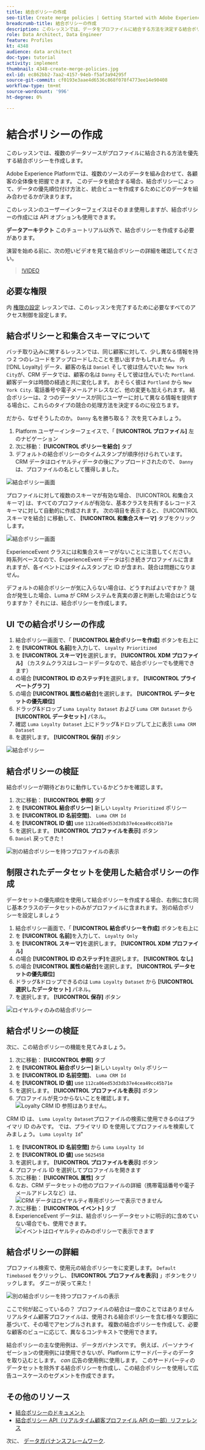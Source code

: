 ```yaml
---
title: 結合ポリシーの作成
seo-title: Create merge policies | Getting Started with Adobe Experience Platform for Data Architects and Data Engineers
breadcrumb-title: 結合ポリシーの作成
description: このレッスンでは、データをプロファイルに結合する方法を決定する結合ポリシーを作成します。
role: Data Architect, Data Engineer
feature: Profiles
kt: 4348
audience: data architect
doc-type: tutorial
activity: implement
thumbnail: 4348-create-merge-policies.jpg
exl-id: ec862bb2-7aa2-4157-94eb-f5af3a94295f
source-git-commit: cf0193e3aae4d6536c868f078f4773ee14e90408
workflow-type: tm+mt
source-wordcount: '996'
ht-degree: 0%

---
```


# 結合ポリシーの作成

<!--20 min-->

このレッスンでは、複数のデータソースがプロファイルに結合される方法を優先する結合ポリシーを作成します。

Adobe Experience Platformでは、複数のソースのデータを組み合わせて、各顧客の全体像を把握できます。 このデータを統合する場合、結合ポリシーによって、データの優先順位付け方法と、統合ビューを作成するためにどのデータを組み合わせるかが決まります。

このレッスンのユーザーインターフェイスはそのまま使用しますが、結合ポリシーの作成には API オプションも使用できます。

**データアーキテクト** このチュートリアル以外で、結合ポリシーを作成する必要があります。

演習を始める前に、次の短いビデオを見て結合ポリシーの詳細を確認してください。
>[!VIDEO](https://video.tv.adobe.com/v/330433?quality=12&learn=on)

## 必要な権限

内 [権限の設定](configure-permissions.md) レッスンでは、このレッスンを完了するために必要なすべてのアクセス制御を設定します。

<!--* Permission items **[!UICONTROL Profile Management]** > **[!UICONTROL View Merge Policies]** and **[!UICONTROL Manage Merge Policies]**
* Permission item **[!UICONTROL Profile Management]** > **[!UICONTROL View Profiles]** and **[!UICONTROL Manage Profiles]**
* Permission item **[!UICONTROL Sandboxes]** > `Luma Tutorial`
* User-role access to the `Luma Tutorial Platform` product profile
-->

## 結合ポリシーと和集合スキーマについて

バッチ取り込みに関するレッスンでは、同じ顧客に対して、少し異なる情報を持つ 2 つのレコードをアップロードしたことを思い出すかもしれません。 内 [!DNL Loyalty] データ、顧客の名は `Daniel` そして彼は住んでいた `New York City`が、CRM データでは、顧客の名は `Danny` そして彼は住んでいた `Portland`. 顧客データは時間の経過と共に変化します。 おそらく彼は `Portland` から `New York City`. 電話番号や電子メールアドレスなど、他の変更も加えられます。 結合ポリシーは、2 つのデータソースが同じユーザーに対して異なる情報を提供する場合に、これらのタイプの競合の処理方法を決定するのに役立ちます。

だから、なぜそうしたのか。 `Danny` 名を勝ち取る？ 次を見てみましょう。

1. Platform ユーザーインターフェイスで、「 **[!UICONTROL プロファイル]** 左のナビゲーション
1. 次に移動： **[!UICONTROL ポリシーを結合]** タブ
1. デフォルトの結合ポリシーのタイムスタンプが順序付けられています。 CRM データはロイヤルティデータの後にアップロードされたので、 `Danny` は、プロファイルの名として獲得しました。

![結合ポリシー画面](assets/mergepolicies-default.png)

プロファイルに対して複数のスキーマが有効な場合、 [!UICONTROL 和集合スキーマ] は、すべてのプロファイルが有効な、基本クラスを共有するレコードスキーマに対して自動的に作成されます。 次の項目を表示すると、 [!UICONTROL スキーマを結合] に移動して、 **[!UICONTROL 和集合スキーマ]** タブをクリックします。

![結合ポリシー画面](assets/mergepolicies-unionSchema.png)

ExperienceEvent クラスには和集合スキーマがないことに注意してください。 時系列ベースなので、ExperienceEvent データは引き続きプロファイルに含まれますが、各イベントにはタイムスタンプと ID が含まれ、競合は問題になりません。

デフォルトの結合ポリシーが気に入らない場合は、どうすればよいですか？ 競合が発生した場合、Luma が CRM システムを真実の源と判断した場合はどうなりますか？ それには、結合ポリシーを作成します。

## UI での結合ポリシーの作成

1. 結合ポリシー画面で、「 **[!UICONTROL 結合ポリシーを作成]** ボタンを右上に
1. を **[!UICONTROL 名前]**&#x200B;を入力して、 `Loyalty Prioritized`
1. を **[!UICONTROL スキーマ]**&#x200B;を選択します。 **[!UICONTROL XDM プロファイル]** （カスタムクラスはレコードデータなので、結合ポリシーでも使用できます）
1. の場合 **[!UICONTROL ID のステッチ]**&#x200B;を選択します。 **[!UICONTROL プライベートグラフ]**
1. の場合 **[!UICONTROL 属性の結合]**&#x200B;を選択します。 **[!UICONTROL データセットの優先順位]**
1. ドラッグ&amp;ドロップ `Luma Loyalty Dataset` および `Luma CRM Dataset` から **[!UICONTROL データセット]** パネル。
1. 確認 `Luma Loyalty Dataset` 上にドラッグ&amp;ドロップして上に表示 `Luma CRM Dataset`
1. を選択します。 **[!UICONTROL 保存]** ボタン
<!--do i need to explain Private Graph? Is that GA?-->
![結合ポリシー](assets/mergepolicies-newPolicy.png)

## 結合ポリシーの検証

結合ポリシーが期待どおりに動作しているかどうかを確認します。

1. 次に移動： **[!UICONTROL 参照]** タブ
1. を **[!UICONTROL 結合ポリシー]** 新しい `Loyalty Prioritized` ポリシー
1. を **[!UICONTROL ID 名前空間]**、 `Luma CRM Id`
1. を **[!UICONTROL ID 値]** use `112ca06ed53d3db37e4cea49cc45b71e`
1. を選択します。 **[!UICONTROL プロファイルを表示]** ボタン
1. `Daniel` 戻ってきた！

![別の結合ポリシーを持つプロファイルの表示](assets/mergepolicies-lookupProfileWithMergePolicy.png)

## 制限されたデータセットを使用した結合ポリシーの作成

データセットの優先順位を使用して結合ポリシーを作成する場合、右側に含む同じ基本クラスのデータセットのみがプロファイルに含まれます。 別の結合ポリシーを設定しましょう

1. 結合ポリシー画面で、「 **[!UICONTROL 結合ポリシーを作成]** ボタンを右上に
1. を **[!UICONTROL 名前]**&#x200B;を入力して、  `Loyalty Only`
1. を **[!UICONTROL スキーマ]**&#x200B;を選択します。 **[!UICONTROL XDM プロファイル]**
1. の場合 **[!UICONTROL ID のステッチ]**&#x200B;を選択します。 **[!UICONTROL なし]**
1. の場合 **[!UICONTROL 属性の結合]**&#x200B;を選択します。 **[!UICONTROL データセットの優先順位]**
1. ドラッグ&amp;ドロップできるのは `Luma Loyalty Dataset` から **[!UICONTROL 選択したデータセット]** パネル。
1. を選択します。 **[!UICONTROL 保存]** ボタン

![ロイヤルティのみの結合ポリシー](assets/mergepolicies-loyaltyOnly.png)

## 結合ポリシーの検証

次に、この結合ポリシーの機能を見てみましょう。

1. 次に移動： **[!UICONTROL 参照]** タブ
1. を **[!UICONTROL 結合ポリシー]** 新しい `Loyalty Only` ポリシー
1. を **[!UICONTROL ID 名前空間]**、 `Luma CRM Id`
1. を **[!UICONTROL ID 値]** use `112ca06ed53d3db37e4cea49cc45b71e`
1. を選択します。 **[!UICONTROL プロファイルを表示]** ボタン
1. プロファイルが見つからないことを確認します。
   ![Loyalty CRM ID 参照はありません。](assets/mergepolicies-loyaltyOnly-noCrmLookup.png)

CRM ID は、 `Luma Loyalty Dataset`プロファイルの検索に使用できるのはプライマリ ID のみです。 では、プライマリ ID を使用してプロファイルを検索してみましょう。 `Luma Loyalty Id`&quot;

1. を **[!UICONTROL ID 名前空間]** から `Luma Loyalty Id`
1. を **[!UICONTROL ID 値]** use `5625458`
1. を選択します。 **[!UICONTROL プロファイルを表示]** ボタン
1. プロファイル ID を選択してプロファイルを開きます
1. 次に移動： **[!UICONTROL 属性]** タブ
1. なお、CRM データセットの他のプロファイルの詳細（携帯電話番号や電子メールアドレスなど）は、
   ![CRM データはロイヤルティ専用ポリシーで表示できません](assets/mergepolicies-loyaltyOnly-attributes.png)
1. 次に移動： **[!UICONTROL イベント]** タブ
1. ExperienceEvent データは、結合ポリシーデータセットに明示的に含めていない場合でも、使用できます。
   ![イベントはロイヤルティのみのポリシーで表示できます](assets/mergepolicies-loyaltyOnly-events.png)

## 結合ポリシーの詳細

プロファイル検索で、使用元の結合ポリシーをに変更します。 `Default Timebased` をクリックし、 **[!UICONTROL プロファイルを表示]** 」ボタンをクリックします。 ダニーが戻って来た！

![別の結合ポリシーを持つプロファイルの表示](assets/mergepolicies-backToDanny.png)

ここで何が起こっているの？ プロファイルの結合は一度のことではありません リアルタイム顧客プロファイルは、使用される結合ポリシーを含む様々な要因に基づいて、その場でアセンブルされます。 複数の結合ポリシーを作成して、必要な顧客のビューに応じて、異なるコンテキストで使用できます。

結合ポリシーの主な使用例は、データガバナンスです。 例えば、パーソナライゼーションの使用例には使用できないが、Platform にサードパーティのデータを取り込むとします。 _can_ 広告の使用例に使用します。 このサードパーティのデータセットを除外する結合ポリシーを作成し、この結合ポリシーを使用して広告ユースケースのセグメントを作成できます。

## その他のリソース

* [結合ポリシーのドキュメント](https://experienceleague.adobe.com/docs/experience-platform/profile/merge-policies/overview.html)
* [結合ポリシー API（リアルタイム顧客プロファイル API の一部）リファレンス](https://www.adobe.io/experience-platform-apis/references/profile/#tag/Merge-policies)

次に、 [データガバナンスフレームワーク](apply-data-governance-framework.md).
